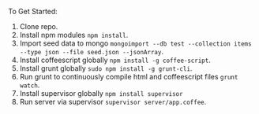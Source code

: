 To Get Started:

1. Clone repo.
2. Install npm modules `npm install`.
3. Import seed data to mongo `mongoimport --db test --collection items --type
   json --file seed.json --jsonArray`.
4. Install coffeescript globally `npm install -g coffee-script`.
5. Install grunt globally `sudo npm install -g grunt-cli`.
6. Run grunt to continuously compile html and coffeescript files `grunt watch`.
7. Install supervisor globally `npm install supervisor`
8. Run server via supervisor `supervisor server/app.coffee`.
